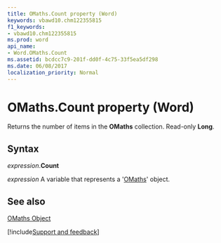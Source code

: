 ```yaml
---
title: OMaths.Count property (Word)
keywords: vbawd10.chm122355815
f1_keywords:
- vbawd10.chm122355815
ms.prod: word
api_name:
- Word.OMaths.Count
ms.assetid: bcdcc7c9-201f-dd0f-4c75-33f5ea5df298
ms.date: 06/08/2017
localization_priority: Normal
---
```



# OMaths.Count property (Word)

Returns the number of items in the  **OMaths** collection. Read-only **Long**.


## Syntax

_expression_.**Count**

_expression_ A variable that represents a '[OMaths](Word.OMaths.md)' object.


## See also


[OMaths Object](Word.OMaths.md)

[!include[Support and feedback](~/includes/feedback-boilerplate.md)]